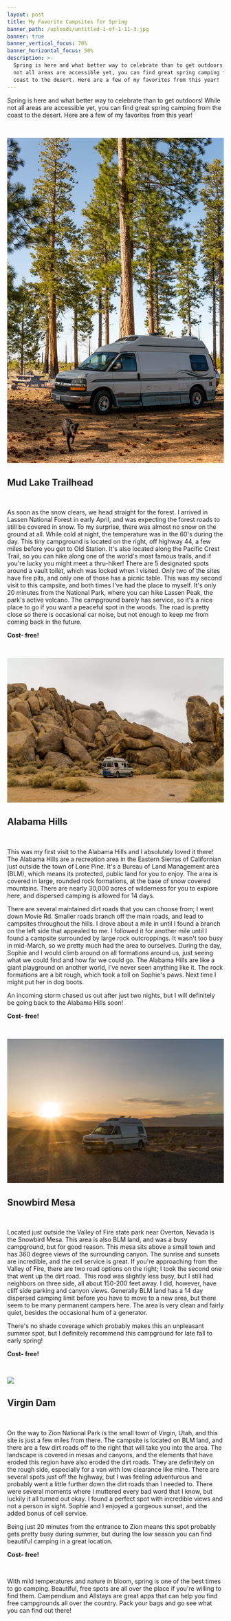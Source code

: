 ```yaml
---
layout: post
title: My Favorite Campsites for Spring
banner_path: /uploads/untitled-1-of-1-11-3.jpg
banner: true
banner_vertical_focus: 70%
banner_horizontal_focus: 50%
description: >-
  Spring is here and what better way to celebrate than to get outdoors! While
  not all areas are accessible yet, you can find great spring camping from the
  coast to the desert. Here are a few of my favorites from this year!
---
```


Spring is here and what better way to celebrate than to get outdoors! While not all areas are accessible yet, you can find great spring camping from the coast to the desert. Here are a few of my favorites from this year!

&nbsp;

![](/uploads/untitled-1-of-1-15-2-1.jpg)

## **Mud Lake Trailhead&nbsp;**

&nbsp;

As soon as the snow clears, we head straight for the forest. I arrived in Lassen National Forest in early April, and was expecting the forest roads to still be covered in snow. To my surprise, there was almost no snow on the ground at all. While cold at night, the temperature was in the 60's during the day. This tiny campground is located on the right, off highway 44, a few miles before you get to Old Station. It's also located along the Pacific Crest Trail, so you can hike along one of the world's most famous trails, and if you're lucky you might meet a thru-hiker! There are 5 designated spots around a vault toilet, which was locked when I visited. Only two of the sites have fire pits, and only one of those has a picnic table. This was my second visit to this campsite, and both times I've had the place to myself. It's only 20 minutes from the National Park, where you can hike Lassen Peak, the park's active volcano. The campground barely has service, so it's a nice place to go if you want a peaceful spot in the woods. The road is pretty close so there is occasional car noise, but not enough to keep me from coming back in the future.

**Cost- free!**

&nbsp;

![](/uploads/untitled-1-of-1-14-3-1.jpg)

## **Alabama Hills&nbsp;**

&nbsp;

This was my first visit to the Alabama Hills and I absolutely loved it there! The Alabama Hills are a recreation area in the Eastern Sierras of Californian just outside the town of Lone Pine. It's a Bureau of Land Management area (BLM), which means its protected, public land for you to enjoy. The area is covered in large, rounded rock formations, at the base of snow covered mountains. There are nearly 30,000 acres of wilderness for you to explore here, and dispersed camping is allowed for 14 days.&nbsp;

There are several maintained dirt roads that you can choose from; I went down Movie Rd. Smaller roads branch off the main roads, and lead to campsites throughout the hills. I drove about a mile in until I found a branch on the left side that appealed to me. I followed it for another mile until I found a campsite surrounded by large rock outcroppings. It wasn't too busy in mid-March, so we pretty much had the area to ourselves. During the day, Sophie and I would climb around on all formations around us, just seeing what we could find and how far we could go. The Alabama Hills are like a giant playground on another world, I've never seen anything like it. The rock formations are a bit rough, which took a toll on Sophie's paws. Next time I might put her in dog boots.&nbsp;

An incoming storm chased us out after just two nights, but I will definitely be going back to the Alabama Hills soon!

**Cost- free!**

&nbsp;

![](/uploads/untitled-1-of-1-13-2-1.jpg)

## **Snowbird Mesa**

&nbsp;

Located just outside the Valley of Fire state park near Overton, Nevada is the Snowbird Mesa. This area is also BLM land, and was a busy campground, but for good reason. This mesa sits above a small town and has 360 degree views of the surrounding canyon. The sunrise and sunsets are incredible, and the cell service is great. If you're approaching from the Valley of Fire, there are two road options on the right; I took the second one that went up the dirt road. &nbsp;This road was slightly less busy, but I still had neighbors on three side, all about 150-200 feet away. I did, however, have cliff side parking and canyon views. Generally BLM land has a 14 day dispersed camping limit before you have to move to a new area, but there seem to be many permanent campers here. The area is very clean and fairly quiet, besides the occasional hum of a generator.&nbsp;

There's no shade coverage which probably makes this an unpleasant summer spot, but I definitely recommend this campground for late fall to early spring!

**Cost- free!**

&nbsp;

![](/uploads/untitled-1-of-1-12-4.jpg)

## **Virgin Dam&nbsp;**

&nbsp;

On the way to Zion National Park is the small town of Virgin, Utah, and this site is just a few miles from there. The campsite is located on BLM land, and there are a few dirt roads off to the right that will take you into the area. The landscape is covered in mesas and canyons, and the elements that have eroded this region have also eroded the dirt roads. They are definitely on the rough side, especially for a van with low clearance like mine. There are several spots just off the highway, but I was feeling adventurous and probably went a little further down the dirt roads than I needed to. There were several moments where I muttered every bad word that I know, but luckily it all turned out okay. I found a perfect spot with incredible views and not a person in sight. Sophie and I enjoyed a gorgeous sunset, and the added bonus of cell service.

Being just 20 minutes from the entrance to Zion means this spot probably gets pretty busy during summer, but during the low season you can find beautiful camping in a great location.&nbsp;

**Cost- free!**

&nbsp;

With mild temperatures and nature in bloom, spring is one of the best times to go camping. Beautiful, free spots are all over the place if you're willing to find them. Campendium and Allstays are great apps that can help you find free campgrounds all over the country. Pack your bags and go see what you can find out there!

&nbsp;